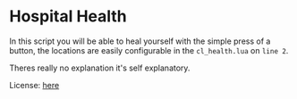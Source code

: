 # Hospital Health

In this script you will be able to heal yourself with the simple press of a button, the locations are easily configurable in the `cl_health.lua` on `line 2`.

Theres really no explanation it's self explanatory.

License: [here](https://github.com/bxrksggs/FiveM-Scripts/blob/master/LICENSE)
